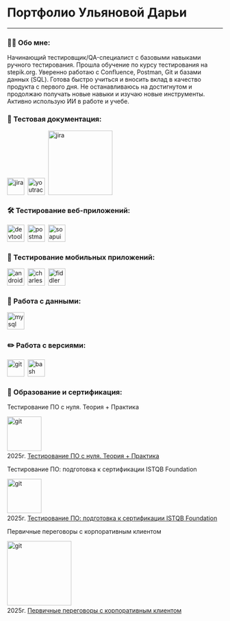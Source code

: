 # Портфолио Ульяновой Дарьи
---

### 👨‍💻 Обо мне:

Начинающий тестировщик/QA-специалист с  базовыми навыками ручного тестирования. Прошла обучение по курсу тестирования на stepik.org. Уверенно работаю с Confluence, Postman, Git и базами данных (SQL). Готова быстро учиться и вносить вклад в качество продукта с первого дня. Не останавливаюсь на достигнутом и продолжаю получать новые навыки и изучаю новые инструменты. Активно использую ИИ в работе и учебе.




### 📁 Тестовая документация:

<div>
  <img src="https://cdn.jsdelivr.net/gh/devicons/devicon/icons/jira/jira-original.svg" title="jira" alt="jira" width="40" height="40"/>&nbsp
  <img src="https://upload.wikimedia.org/wikipedia/commons/thumb/8/8d/YouTrack_Icon.svg/1024px-YouTrack_Icon.svg.png?20200803082248" title="youtrack" alt="youtrack" width="40" height="40"/>&nbsp
  <img src="https://img.shields.io/badge/Confluence-%23172B4D.svg?logo=confluence&logoColor=white)](https://www.atlassian.com/software/confluence)" title="jira" alt="jira" width="150" height="150" />&nbsp

</div>


### 🛠 Тестирование веб-приложений:

<div>
  <img src="https://d33wubrfki0l68.cloudfront.net/38b5c953a4667366685d55db55d057c86db1fc54/a0fdc/static/acae6b24d940347661ca901ea07f47c1/chrome-dev-logo-icon.png" title="devtools" alt="devtools" width="40" height="40"/>&nbsp
  <img src="https://voyager.postman.com/logo/postman-logo-icon-orange.svg" title="postman" alt="postman" width="40" height="40" />&nbsp
  <img src="https://static0.smartbear.co/smartbearbrand/media/images/home/soapui-icon.svg" title="soapui" alt="soapui" width="40" height="40"/>&nbsp
</div>


### 📱 Тестирование мобильных приложений:

<div>
  <img src="https://cdn.jsdelivr.net/gh/devicons/devicon/icons/androidstudio/androidstudio-original.svg" title="android-studio" alt="android-studio" width="40" height="40"/>&nbsp
  <img src="https://cdn.icon-icons.com/icons2/3053/PNG/512/charles_proxy_macos_bigsur_icon_190302.png" title="charles-proxy" alt="charles-proxy" width="40" height="40"/>&nbsp
  <img src="https://www.megaleechers.com/storage/Fiddler-Everywhere-Icon.png" title="fiddler" alt="fiddler" width="40" height="40"/>&nbsp
</div>


### 💾 Работа с данными:

<div>
  <img src="https://cdn.jsdelivr.net/gh/devicons/devicon/icons/mysql/mysql-original.svg" title="mysql" alt="mysql" width="40" height="40"/>&nbsp
</div>


### ✏️ Работа с версиями:

<div>
  <img src="https://cdn.jsdelivr.net/gh/devicons/devicon/icons/git/git-original.svg" title="git" alt="git" width="40" height="40"/>&nbsp
  <img src="https://upload.wikimedia.org/wikipedia/commons/thumb/4/4b/Bash_Logo_Colored.svg/1024px-Bash_Logo_Colored.svg.png?20180723054350" title="bash" alt="bash" width="40" height="40"/>&nbsp  
</div>



### 📜 Образование и сертификация:

Тестирование ПО с нуля. Теория + Практика
<div>
<img src="https://stepik.org/static/frontend/topbar_logo.svg" title="git" alt="git" width="80" height="80" />&nbsp 
</div>  2025г. 
<a href=Sertificate/stepik-certificate-171826-514f933.pdf> Тестирование ПО с нуля. Теория + Практика </a>


Тестирование ПО: подготовка к сертификации ISTQB Foundation
<div>
<img src="https://stepik.org/static/frontend/topbar_logo.svg" title="git" alt="git" width="80" height="80" />&nbsp 
</div>  2025г.
<a href="Sertificate/stepik-certificate-16478-d73e2b8.pdf"> Тестирование ПО: подготовка к сертификации ISTQB Foundation </a>


Первичные переговоры с корпоративным клиентом
<div>
<img src="https://github.com/Dariya666/Portfolio/blob/main/Sertificate/thumb_250x64.jpeg" title="git" alt="git" width="150" height="150" />&nbsp 
</div>
2025г.
<a href="https://github.com/Dariya666/Portfolio/blob/main/Sertificate/1_6_%D0%9F%D0%B5%D1%80%D0%B2%D0%B8%D1%87%D0%BD%D1%8B%D0%B5_%D0%BF%D0%B5%D1%80%D0%B5%D0%B3%D0%BE%D0%B2%D0%BE%D1%80%D1%8B_%D1%81_%D0%BA%D0%BE%D1%80%D0%BF%D0%BE%D1%80%D0%B0%D1%82%D0%B8%D0%B2%D0%BD%D1%8B%D0%BC_%D0%BA%D0%BB%D0%B8%D0%B5%D0%BD%D1%82%D0%BE%D0%BC.pdf"> Первичные переговоры с корпоративным клиентом </a>

